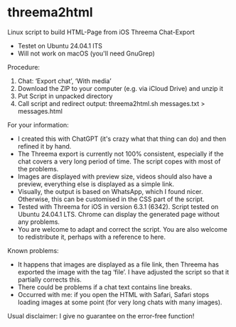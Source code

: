 # threema2html
Linux script to build HTML-Page from iOS Threema Chat-Export

- Testet on Ubuntu 24.04.1 lTS
- Will not work on macOS (you'll need GnuGrep)

Procedure:

1. Chat: ‘Export chat’, ‘With media’
2. Download the ZIP to your computer (e.g. via iCloud Drive) and unzip it
3. Put Script in unpacked directory
4. Call script and redirect output: threema2html.sh messages.txt > messages.html

For your information:

- I created this with ChatGPT (it's crazy what that thing can do) and then refined it by hand.
- The Threema export is currently not 100% consistent, especially if the chat covers a very long period of time. The script copes with most of the problems.
- Images are displayed with preview size, videos should also have a preview, everything else is displayed as a simple link.
- Visually, the output is based on WhatsApp, which I found nicer. Otherwise, this can be customised in the CSS part of the script.
- Tested with Threema for iOS in version 6.3.1 (6342). Script tested on Ubuntu 24.04.1 LTS. Chrome can display the generated page without any problems.
- You are welcome to adapt and correct the script. You are also welcome to redistribute it, perhaps with a reference to here.

Known problems:

- It happens that images are displayed as a file link, then Threema has exported the image with the tag ‘file’. I have adjusted the script so that it partially corrects this.
- There could be problems if a chat text contains line breaks.
- Occurred with me: if you open the HTML with Safari, Safari stops loading images at some point (for very long chats with many images).

Usual disclaimer: I give no guarantee on the error-free function!
